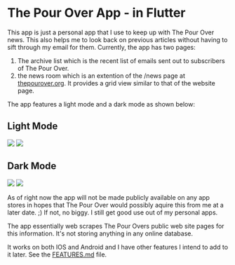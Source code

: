 # The Pour Over App - in Flutter

This app is just a personal app that I use to keep up with The Pour Over news. This also helps me to look back on previous articles without having to sift through my email for them. Currently, the app has two pages:
1. The archive list which is the recent list of emails sent out to subscribers of The Pour Over.
2. the news room which is an extention of the /news page at [thepourover.org](https://www.thepourover.org/news). It provides a grid view similar to that of the website page.

The app features a light mode and a dark mode as shown below:

## Light Mode
<img src="./images/archive_list_light.png" >
<img src="./images/news_room_light.png" >

## Dark Mode
<img src="./images/archive_list_dark.png" >
<img src="./images/news_room_dark.png" >

As of right now the app will not be made publicly available on any app stores in hopes that The Pour Over would possibly aquire this from me at a later date. ;) If not, no biggy. I still get good use out of my personal apps.

The app essentially web scrapes The Pour Overs public web site pages for this information. It's not storing anything in any online database.

It works on both IOS and Android and I have other features I intend to add to it later. See the [FEATURES.md](https://github.com/lvstross/the-pour-over/blob/main/FEATURES.md) file.
